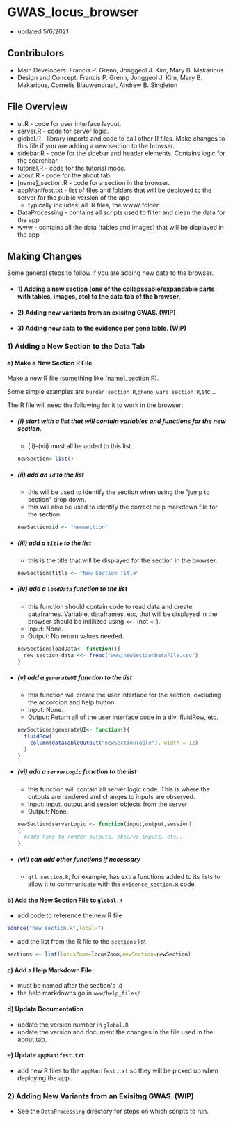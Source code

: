 # GWAS_locus_browser
* updated 5/6/2021

## Contributors
* Main Developers: Francis P. Grenn, Jonggeol J. Kim, Mary B. Makarious
* Design and Concept: Francis P. Grenn, Jonggeol J. Kim, Mary B. Makarious, Cornelis Blauwendraat, Andrew B. Singleton

## File Overview
* ui.R - code for user interface layout.
* server.R - code for server logic.
* global.R - library imports and code to call other R files. Make changes to this file if you are adding a new section to the browser.
* sidebar.R - code for the sidebar and header elements. Contains logic for the searchbar.
* tutorial.R - code for the tutorial mode.
* about.R - code for the about tab. 
* [name]_section.R - code for a section in the browser. 
* appManifest.txt - list of files and folders that will be deployed to the server for the public version of the app
   * typically includes: all .R files, the www/ folder
* DataProcessing - contains all scripts used to filter and clean the data for the app
* www - contains all the data (tables and images) that will be displayed in the app


## Making Changes

Some general steps to follow if you are adding new data to the browser.

* #### 1) Adding a new section (one of the collapseable/expandable parts with tables, images, etc) to the data tab of the browser.
* #### 2) Adding new variants from an exisitng GWAS. (WIP)
* #### 3) Adding new data to the evidence per gene table. (WIP)


### 1) Adding a New Section to the Data Tab
#### a) Make a New Section R File
Make a new R file (something like [name]_section.R).

Some simple examples are `burden_section.R`,`pheno_vars_section.R`,etc...

The R file will need the following for it to work in the browser:

  * ##### (i) start with a list that will contain variables and functions for the new section.
    * (ii)-(vii) must all be added to this list
    ```R
    newSection<-list()
    ```
  * ##### (ii) add an `id` to the list
    * this will be used to identify the section when using the "jump to section" drop down.
    * this will also be used to identify the correct help markdown file for the section.
    ```R
    newSection$id <- "newsection"
    ```
  * ##### (iii) add a `title` to the list
    * this is the title that will be displayed for the section in the browser.
    ```R
    newSection$title <- "New Section Title"
    ```
  * ##### (iv) add a `loadData` function to the list
    * this function should contain code to read data and create dataframes. Variable, dataframes, etc, that will be displayed in the browser should be initilized using `<<-` (not `<-`). 
    * Input: None.
    * Output: No return values needed.
    ```R
    newSection$loadData<- function(){
      new_section_data <<- fread("www/newSectionDataFile.csv")
    }
    ```
  * ##### (v) add a `generateUI` function to the list
    * this function will create the user interface for the section, excluding the accordion and help button. 
    * Input: None.
    * Output: Return all of the user interface code in a div, fluidRow, etc.
    ```R
    newSections$generateUI<- function(){
      fluidRow(
        column(dataTableOutput("newSectionTable"), width = 12)
      )
    }
    ```
  * ##### (vi) add a `serverLogic` function to the list
    * this function will contain all server logic code. This is where the outputs are rendered and changes to inputs are observed.
    * Input: input, output and session objects from the server
    * Output: None.
    ```R
    newSection$serverLogic <- function(input,output,session)
    {
      #code here to render outputs, observe inputs, etc...
    }
    ```
  * ##### (vii) can add other functions if necessary
    * `qtl_section.R`, for example, has extra functions added to its lists to allow it to communicate with the `evidence_section.R` code.
    
#### b) Add the New Section File to `global.R`
  * add code to reference the new R file 
  
  ```R
  source("new_section.R",local=T)
  ```
  * add the list from the R file to the `sections` list 
  
  ```R
  sections <- list(locusZoom=locusZoom,newSection=newSection)
  ```

#### c) Add a Help Markdown File
  * must be named after the section's id
  * the help markdowns go in `www/help_files/`
  
#### d) Update Documentation
  * update the version number in `global.R`
  * update the version and document the changes in the file used in the about tab.

#### e) Update `appManifest.txt`
  * add new R files to the `appManifest.txt` so they will be picked up when deploying the app.
  
### 2) Adding New Variants from an Exisitng GWAS. (WIP)
* See the `DataProcessing` directory for steps on which scripts to run.
  